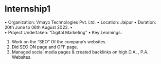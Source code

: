 # Internship1
•	Organization: Vmayo Technologies Pvt. Ltd. 
•	Location: Jaipur 
•	Duration: 20th June to 06th August 2022. • 	
•	Project Undertaken: “Digital Marketing” 
•	Key Learnings:  
1.	Work on the “SEO” Of the company’s websites. 
2.	Did SEO ON page and OFF page. 
3.	Managed social media pages & created backlinks on high D.A. , P.A. Websites.
